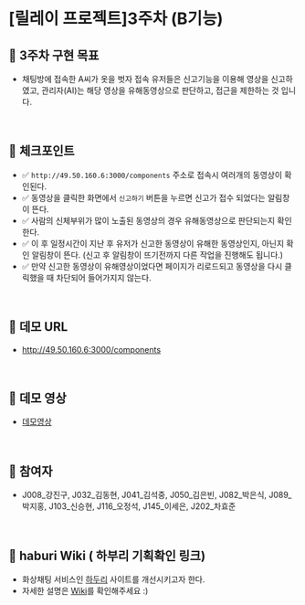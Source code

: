 # [릴레이 프로젝트]3주차 (B기능)
## 🎈 3주차 구현 목표

* 채팅방에 접속한 A씨가 옷을 벗자 접속 유저들은 신고기능을 이용해 영상을 신고하였고, 관리자(AI)는 해당 영상을 유해동영상으로 판단하고, 접근을 제한하는 것 입니다.

<br>

## 🎈 체크포인트
* ✅ `http://49.50.160.6:3000/components` 주소로 접속시 여러개의 동영상이 확인된다.
* ✅ 동영상을 클릭한 화면에서 `신고하기` 버튼을 누르면 신고가 접수 되었다는 알림창이 뜬다.
* ✅ 사람의 신체부위가 많이 노출된 동영상의 경우 유해동영상으로 판단되는지 확인한다.
* ✅ 이 후 일정시간이 지난 후 유저가 신고한 동영상이 유해한 동영상인지, 아닌지 확인 알림창이 뜬다. (신고 후 알림창이 뜨기전까지 다른 작업을 진행해도 됩니다.)
* ✅ 만약 신고한 동영상이 유해영상이었다면 페이지가 리로드되고 동영상을 다시 클릭했을 때 차단되어 들어가지지 않는다.

<br>

## 🎈 데모 URL
* http://49.50.160.6:3000/components

<br>

## 🎈 데모 영상
* [데모영상](https://i.imgur.com/mAgNkWy.gifv)

<br>

## 🎈 참여자
* J008_강진구, J032_김동현, J041_김석중, J050_김은빈, J082_박은식, J089_박지홍, J103_신승현, J116_오정석, J145_이세은, J202_차효준

<br>

## 🎈 haburi Wiki ( 하부리 기획확인 링크)
* 화상채팅 서비스인 [하두리](https://namu.wiki/w/하두리) 사이트를 개선시키고자 한다.
* 자세한 설명은 [Wiki](https://github.com/boostcamp-2020/relay_09/wiki/하부리-Wiki)를 확인해주세요 :)